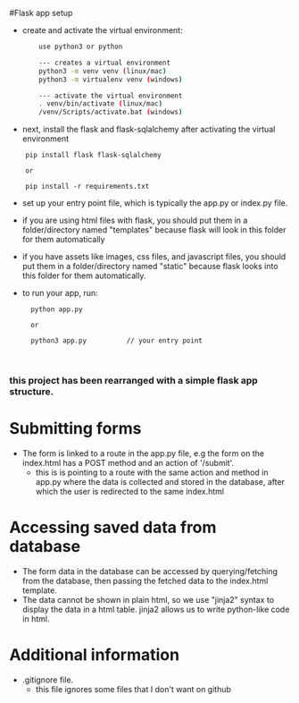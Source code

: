 #Flask app setup

- create and activate the virtual environment:
    ```bash 
        use python3 or python 

        --- creates a virtual environment
        python3 -m venv venv (linux/mac)
        python3 -m virtualenv venv (windows)

        --- activate the virtual environment
        . venv/bin/activate (linux/mac)
        /venv/Scripts/activate.bat (windows)
    ```

- next, install the flask  and flask-sqlalchemy after activating the virtual environment

```
    pip install flask flask-sqlalchemy

    or 

    pip install -r requirements.txt
```


- set up your entry point file, which is typically the app.py or index.py file.


- if you are using html files with flask, you should put them in a folder/directory named "templates" because flask will look in this folder for them automatically

- if you have assets like images, css files, and javascript files, you should put them in a folder/directory named "static" because flask looks into this folder for them automatically.


- to run your app, run:
  ```
    python app.py

    or 

    python3 app.py          // your entry point
  ```

<br>

### this project has been rearranged with a simple flask app structure.

# Submitting forms

- The form is linked to a route in the app.py file, e.g the form on the index.html has a POST method and an action of '/submit'.
  - this is is pointing to a route with the same action and method in app.py where the data is collected and stored in the database, after which the user is redirected to the same index.html
  

# Accessing saved data from database
- The form data in the database can be accessed by querying/fetching from the database, then passing the fetched data to the index.html template.
- The data cannot be shown in plain html, so we use "jinja2" syntax to display the data in a html table. jinja2 allows us to write python-like code in html.



# Additional information
- .gitignore file. 
  - this file ignores some files that I don't want on github

